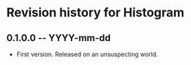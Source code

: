 # Revision history for Histogram

## 0.1.0.0 -- YYYY-mm-dd

* First version. Released on an unsuspecting world.

